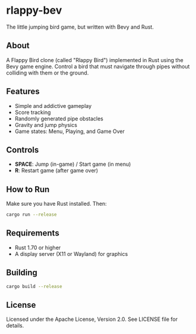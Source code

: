 # rlappy-bev
The little jumping bird game, but written with Bevy and Rust.

## About
A Flappy Bird clone (called "Rlappy Bird") implemented in Rust using the Bevy game engine. Control a bird that must navigate through pipes without colliding with them or the ground.

## Features
- Simple and addictive gameplay
- Score tracking
- Randomly generated pipe obstacles
- Gravity and jump physics
- Game states: Menu, Playing, and Game Over

## Controls
- **SPACE**: Jump (in-game) / Start game (in menu)
- **R**: Restart game (after game over)

## How to Run
Make sure you have Rust installed. Then:

```bash
cargo run --release
```

## Requirements
- Rust 1.70 or higher
- A display server (X11 or Wayland) for graphics

## Building
```bash
cargo build --release
```

## License
Licensed under the Apache License, Version 2.0. See LICENSE file for details.
